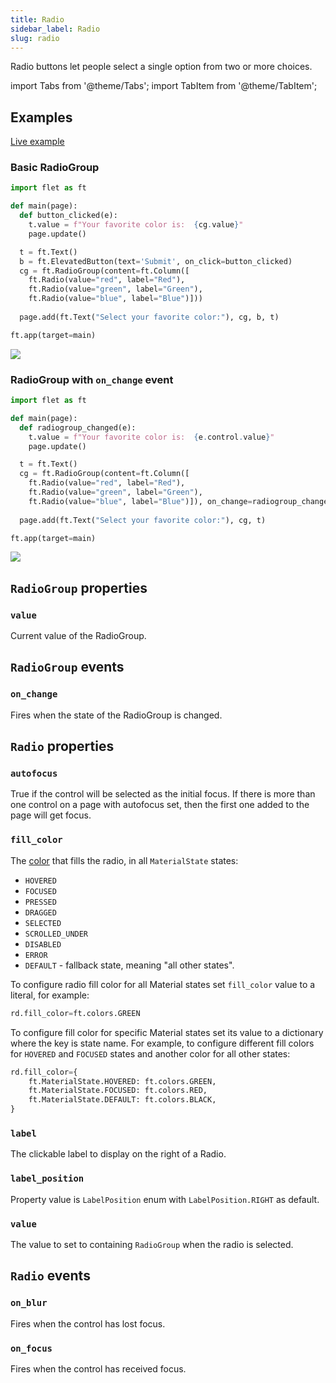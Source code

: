 ```yaml
---
title: Radio
sidebar_label: Radio
slug: radio
---
```


Radio buttons let people select a single option from two or more choices.

import Tabs from '@theme/Tabs';
import TabItem from '@theme/TabItem';

## Examples

[Live example](https://flet-controls-gallery.fly.dev/input/radio)

### Basic RadioGroup

<Tabs groupId="language">
  <TabItem value="python" label="Python" default>

```python
import flet as ft

def main(page):
  def button_clicked(e):
    t.value = f"Your favorite color is:  {cg.value}"
    page.update()

  t = ft.Text()
  b = ft.ElevatedButton(text='Submit', on_click=button_clicked)
  cg = ft.RadioGroup(content=ft.Column([
    ft.Radio(value="red", label="Red"),
    ft.Radio(value="green", label="Green"),
    ft.Radio(value="blue", label="Blue")]))
  
  page.add(ft.Text("Select your favorite color:"), cg, b, t)

ft.app(target=main)
```
  </TabItem>
</Tabs>

<img src="/img/docs/controls/radio/basic-radio.gif" className="screenshot-30"/>

### RadioGroup with `on_change` event

<Tabs groupId="language">
  <TabItem value="python" label="Python" default>

```python
import flet as ft

def main(page):
  def radiogroup_changed(e):
    t.value = f"Your favorite color is:  {e.control.value}"
    page.update()

  t = ft.Text()
  cg = ft.RadioGroup(content=ft.Column([
    ft.Radio(value="red", label="Red"),
    ft.Radio(value="green", label="Green"),
    ft.Radio(value="blue", label="Blue")]), on_change=radiogroup_changed)
  
  page.add(ft.Text("Select your favorite color:"), cg, t)

ft.app(target=main)
```
  </TabItem>
</Tabs>

<img src="/img/docs/controls/radio/radio-with-change-event.gif" className="screenshot-30"/>

## `RadioGroup` properties

### `value`

Current value of the RadioGroup.

## `RadioGroup` events

### `on_change`

Fires when the state of the RadioGroup is changed.

## `Radio` properties

### `autofocus`

True if the control will be selected as the initial focus. If there is more than one control on a page with autofocus set, then the first one added to the page will get focus.

### `fill_color`

The [color](/docs/guides/python/colors) that fills the radio, in all `MaterialState` states:

* `HOVERED`
* `FOCUSED`
* `PRESSED`
* `DRAGGED`
* `SELECTED`
* `SCROLLED_UNDER`
* `DISABLED`
* `ERROR`
* `DEFAULT` - fallback state, meaning "all other states".

To configure radio fill color for all Material states set `fill_color` value to a literal, for example:

```python
rd.fill_color=ft.colors.GREEN
```

To configure fill color for specific Material states set its value to a dictionary where the key is state name. For example, to configure different fill colors for `HOVERED` and `FOCUSED` states and another color for all other states:

```python
rd.fill_color={
    ft.MaterialState.HOVERED: ft.colors.GREEN,
    ft.MaterialState.FOCUSED: ft.colors.RED,
    ft.MaterialState.DEFAULT: ft.colors.BLACK,
}
```

### `label`

The clickable label to display on the right of a Radio.

### `label_position`

Property value is `LabelPosition` enum with `LabelPosition.RIGHT` as default.

### `value`

The value to set to containing `RadioGroup` when the radio is selected.

## `Radio` events

### `on_blur`

Fires when the control has lost focus.

### `on_focus`

Fires when the control has received focus.